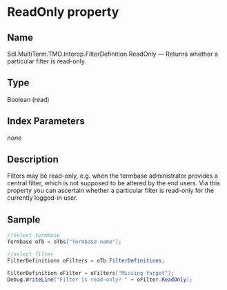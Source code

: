 # ReadOnly property

## Name

Sdl.MultiTerm.TMO.Interop.FilterDefinition.ReadOnly —          Returns whether a particular filter is read-only.

## Type

Boolean
(read)

## Index Parameters
*none*

## Description

Filters may be read-only, e.g. when the termbase administrator provides a central filter, which is not supposed to be altered by the end users. Via this property you can ascertain whether a particular filter is read-only for the currently logged-in user.

## Sample


```cs
//select termbase
Termbase oTb = oTbs["Termbase name"];

//select filter
FilterDefinitions oFilters = oTb.FilterDefinitions;

FilterDefinition oFilter = oFilters["Missing target"];
Debug.WriteLine("Filter is read-only? " + oFilter.ReadOnly);
```